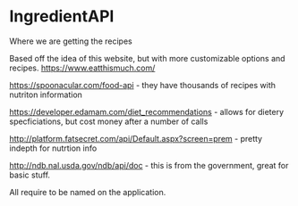 # IngredientAPI
Where we are getting the recipes

Based off the idea of this website, but with more customizable options and recipes. 
https://www.eatthismuch.com/


https://spoonacular.com/food-api - they have thousands of recipes with nutriton information

https://developer.edamam.com/diet_recommendations - allows for dietery specficiations, but cost money after a number of calls

http://platform.fatsecret.com/api/Default.aspx?screen=prem - pretty indepth for nutrtion info

http://ndb.nal.usda.gov/ndb/api/doc - this is from the government, great for basic stuff. 

All require to be named on the application. 
